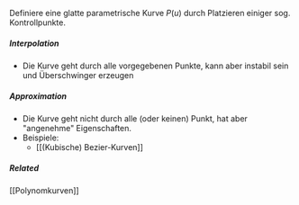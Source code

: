 Definiere eine glatte parametrische Kurve $P(u)$ durch Platzieren einiger sog. Kontrollpunkte.

##### Interpolation
- Die Kurve geht durch alle vorgegebenen Punkte, kann aber instabil sein und Überschwinger erzeugen
##### Approximation
- Die Kurve geht nicht durch alle (oder keinen) Punkt, hat aber "angenehme" Eigenschaften. 
- Beispiele:
	- [[(Kubische) Bezier-Kurven]]

##### Related
[[Polynomkurven]]
